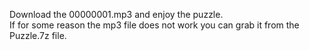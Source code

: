 Download the 00000001.mp3 and enjoy the puzzle. <br>
If for some reason the mp3 file does not work you can grab it from the Puzzle.7z file.
